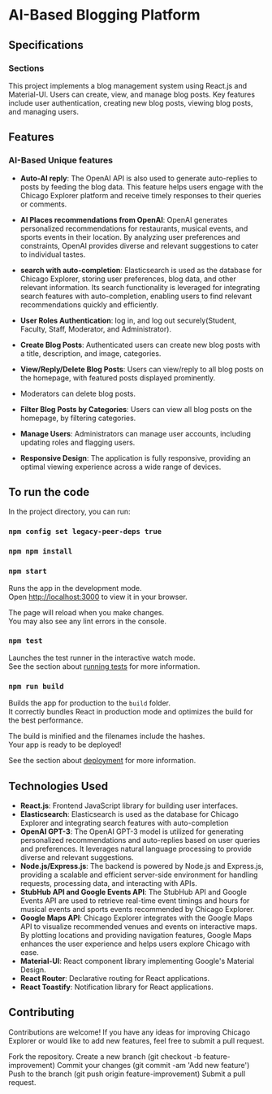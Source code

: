 # AI-Based Blogging Platform

## Specifications

### Sections

This project implements a blog management system using React.js and Material-UI. Users can create, view, and manage blog posts. Key features include user authentication, creating new blog posts, viewing blog posts, and managing users.

## Features

### AI-Based Unique features

- **Auto-AI reply**: The OpenAI API is also used to generate auto-replies to posts by feeding the blog data. This feature helps users engage with the Chicago Explorer platform and receive timely responses to their queries or comments.
- **AI Places recommendations from OpenAI**: OpenAI generates personalized recommendations for restaurants, musical events, and sports events in their location. By analyzing user preferences and constraints, OpenAI provides diverse and relevant suggestions to cater to individual tastes.
- **search with auto-completion**: Elasticsearch is used as the database for Chicago Explorer, storing user preferences, blog data, and other relevant information. Its search functionality is leveraged for integrating search features with auto-completion, enabling users to find relevant recommendations quickly and efficiently.

- **User Roles Authentication**: log in, and log out securely(Student, Faculty, Staff, Moderator, and Administrator).
- **Create Blog Posts**: Authenticated users can create new blog posts with a title, description, and image, categories.
- **View/Reply/Delete Blog Posts**: Users can view/reply to all blog posts on the homepage, with featured posts displayed prominently.
- Moderators can delete blog posts.
- **Filter Blog Posts by Categories**: Users can view all blog posts on the homepage, by filtering categories.
- **Manage Users**: Administrators can manage user accounts, including updating roles and flagging users.
- **Responsive Design**: The application is fully responsive, providing an optimal viewing experience across a wide range of devices.

## To run the code

In the project directory, you can run:

### `npm config set legacy-peer-deps true`

### `npm npm install`

### `npm start`

Runs the app in the development mode.\
Open [http://localhost:3000](http://localhost:3000) to view it in your browser.

The page will reload when you make changes.\
You may also see any lint errors in the console.

### `npm test`

Launches the test runner in the interactive watch mode.\
See the section about [running tests](https://facebook.github.io/create-react-app/docs/running-tests) for more information.

### `npm run build`

Builds the app for production to the `build` folder.\
It correctly bundles React in production mode and optimizes the build for the best performance.

The build is minified and the filenames include the hashes.\
Your app is ready to be deployed!

See the section about [deployment](https://facebook.github.io/create-react-app/docs/deployment) for more information.

## Technologies Used

- **React.js**: Frontend JavaScript library for building user interfaces.
- **Elasticsearch**: Elasticsearch is used as the database for Chicago Explorer and integrating search features with auto-completion
- **OpenAI GPT-3**: The OpenAI GPT-3 model is utilized for generating personalized recommendations and auto-replies based on user queries and preferences. It leverages natural language processing to provide diverse and relevant suggestions.
- **Node.js/Express.js**: The backend is powered by Node.js and Express.js, providing a scalable and efficient server-side environment for handling requests, processing data, and interacting with APIs.
- **StubHub API and Google Events API**: The StubHub API and Google Events API are used to retrieve real-time event timings and hours for musical events and sports events recommended by Chicago Explorer.
- **Google Maps API**: Chicago Explorer integrates with the Google Maps API to visualize recommended venues and events on interactive maps. By plotting locations and providing navigation features, Google Maps enhances the user experience and helps users explore Chicago with ease.
- **Material-UI**: React component library implementing Google's Material Design.
- **React Router**: Declarative routing for React applications.
- **React Toastify**: Notification library for React applications.

## Contributing

Contributions are welcome! If you have any ideas for improving Chicago Explorer or would like to add new features, feel free to submit a pull request.

Fork the repository.
Create a new branch (git checkout -b feature-improvement)
Commit your changes (git commit -am 'Add new feature')
Push to the branch (git push origin feature-improvement)
Submit a pull request.
